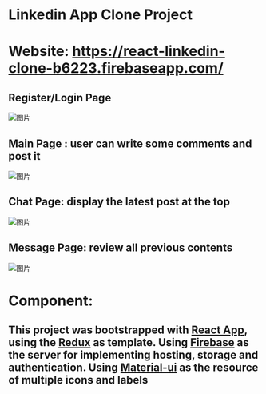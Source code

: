 # Linkedin App Clone Project
# Website: https://react-linkedin-clone-b6223.firebaseapp.com/


## Register/Login Page  
![图片](https://user-images.githubusercontent.com/110039861/234643327-71ecfba1-a018-4ca7-b3e0-5c657e27f5d2.png)

## Main Page : user can write some comments and post it
![图片](https://user-images.githubusercontent.com/110039861/234644472-57456776-9b8a-43a4-b3b4-c7da8f8759d9.png)

## Chat Page: display the latest post at the top
![图片](https://user-images.githubusercontent.com/110039861/234644523-9d2c2403-0d43-4d84-bac6-252aee3c65bd.png)

## Message Page:  review all previous contents
![图片](https://user-images.githubusercontent.com/110039861/234644596-7d966be5-1283-4f48-98e0-799d5f65e599.png)



# Component: 

## This project was bootstrapped with [React App](https://github.com/facebook/create-react-app), using the [Redux](https://redux.js.org/) as template.  Using [Firebase](https://firebase.google.com/) as the server for implementing hosting, storage and authentication.  Using [Material-ui](https://mui.com/) as the resource of multiple icons and labels




